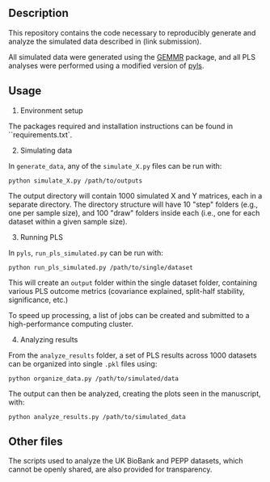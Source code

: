 ## Description

This repository contains the code necessary to reproducibly generate and analyze the simulated data described in (link submission).

All simulated data were generated using the [GEMMR](https://github.com/murraylab/gemmr) package, and all PLS analyses were performed using a modified version of [pyls](https://github.com/rmarkello/pyls). 



## Usage

1. Environment setup

The packages required and installation instructions can be found in ``requirements.txt`.


2. Simulating data

In ``generate_data``, any of the ``simulate_X.py`` files can be run with:

```
python simulate_X.py /path/to/outputs
```

The output directory will contain 1000 simulated X and Y matrices, each in a separate directory. The directory structure will have 10 "step" folders (e.g., one per sample size), and 100 "draw" folders inside each (i.e., one for each dataset within a given sample size).


3. Running PLS

In ``pyls``, ``run_pls_simulated.py`` can be run with:

```
python run_pls_simulated.py /path/to/single/dataset
```

This will create an ``output`` folder within the single dataset folder, containing various PLS outcome metrics (covariance explained, split-half stability, significance, etc.)

To speed up processing, a list of jobs can be created and submitted to a high-performance computing cluster.


4. Analyzing results

From the ``analyze_results`` folder, a set of PLS results across 1000 datasets can be organized into single ``.pkl`` files using:

```
python organize_data.py /path/to/simulated/data
```

The output can then be analyzed, creating the plots seen in the manuscript, with:

```
python analyze_results.py /path/to/simulated_data
```



## Other files

The scripts used to analyze the UK BioBank and PEPP datasets, which cannot be openly shared, are also provided for transparency. 
